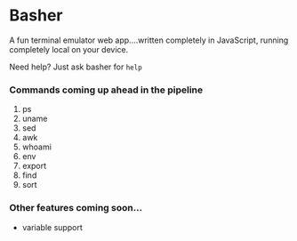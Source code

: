 # Basher
A fun terminal emulator web app....written completely in JavaScript, running completely local on your device.

Need help? Just ask basher for ```help```

### Commands coming up ahead in the pipeline
1. ps
2. uname
3. sed
4. awk
5. whoami
6. env
7. export
8. find
9. sort

### Other features coming soon...
- variable support
